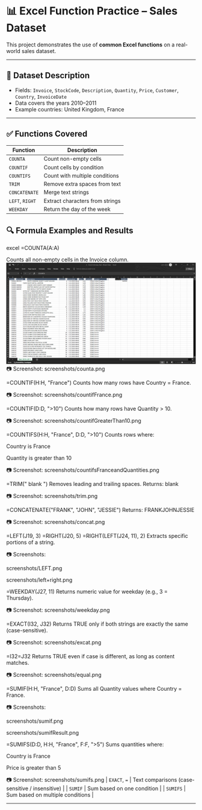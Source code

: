 # 📊 Excel Function Practice – Sales Dataset

This project demonstrates the use of **common Excel functions** on a real-world sales dataset.

---

## 📁 Dataset Description

- Fields: `Invoice`, `StockCode`, `Description`, `Quantity`, `Price`, `Customer`, `Country`, `InvoiceDate`
- Data covers the years 2010–2011
- Example countries: United Kingdom, France

---

## ✅ Functions Covered

| Function        | Description |
|-----------------|-------------|
| `COUNTA`        | Count non-empty cells |
| `COUNTIF`       | Count cells by condition |
| `COUNTIFS`      | Count with multiple conditions |
| `TRIM`          | Remove extra spaces from text |
| `CONCATENATE`   | Merge text strings |
| `LEFT`, `RIGHT` | Extract characters from strings |
| `WEEKDAY`       | Return the day of the week |

## 🔍 Formula Examples and Results

excel
=COUNTA(A:A)

Counts all non-empty cells in the Invoice column.
![COUNTA](screenshots/counta.png)
📷 Screenshot: screenshots/counta.png

=COUNTIF(H:H, "France") Counts how many rows have Country = France.

📷 Screenshot: screenshots/countifFrance.png

=COUNTIF(D:D, ">10") Counts how many rows have Quantity > 10.

📷 Screenshot: screenshots/countifGreaterThan10.png

=COUNTIFS(H:H, "France", D:D, ">10") Counts rows where:

Country is France

Quantity is greater than 10

📷 Screenshot: screenshots/countifsFranceandQuantities.png

=TRIM(" blank ") Removes leading and trailing spaces. Returns: blank

📷 Screenshot: screenshots/trim.png

=CONCATENATE("FRANK", "JOHN", "JESSIE") Returns: FRANKJOHNJESSIE

📷 Screenshot: screenshots/concat.png

=LEFT(J19, 3) =RIGHT(J20, 5) =RIGHT(LEFT(J24, 11), 2) Extracts specific portions of a string.

📷 Screenshots:

screenshots/LEFT.png

screenshots/left+right.png

=WEEKDAY(J27, 11) Returns numeric value for weekday (e.g., 3 = Thursday).

📷 Screenshot: screenshots/weekday.png

=EXACT(I32, J32) Returns TRUE only if both strings are exactly the same (case-sensitive).

📷 Screenshot: screenshots/excat.png

=I32=J32 Returns TRUE even if case is different, as long as content matches.

📷 Screenshot: screenshots/equal.png

=SUMIF(H:H, "France", D:D) Sums all Quantity values where Country = France.

📷 Screenshots:

screenshots/sumif.png

screenshots/sumifResult.png

=SUMIFS(D:D, H:H, "France", F:F, ">5") Sums quantities where:

Country is France

Price is greater than 5

📷 Screenshot: screenshots/sumifs.png
| `EXACT`, `=`    | Text comparisons (case-sensitive / insensitive) |
| `SUMIF`         | Sum based on one condition |
| `SUMIFS`        | Sum based on multiple conditions |

---

